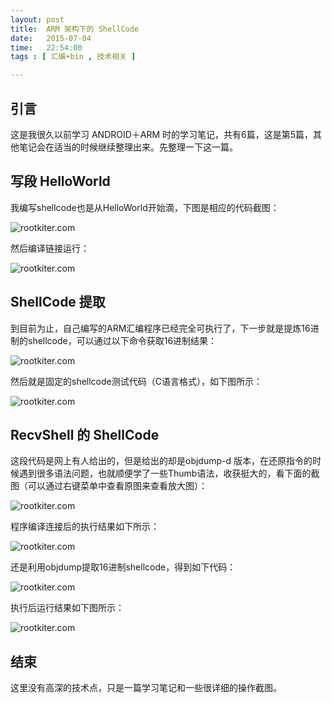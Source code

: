 ```yaml
---
layout: post
title:  ARM 架构下的 ShellCode
date:   2015-07-04
time:   22:54:00
tags : [ 汇编+bin , 技术相关 ]

---
```


## 引言
这是我很久以前学习 ANDROID＋ARM 时的学习笔记，共有6篇，这是第5篇，其他笔记会在适当的时候继续整理出来。先整理一下这一篇。

## 写段 HelloWorld

我编写shellcode也是从HelloWorld开始滴，下图是相应的代码截图：

![rootkiter.com](http://rootkiter.com/images/2015_07_04_19_25/1.png)

然后编译链接运行：


![rootkiter.com](http://rootkiter.com/images/2015_07_04_19_25/2.png)

## ShellCode 提取
到目前为止，自己编写的ARM汇编程序已经完全可执行了，下一步就是提炼16进制的shellcode，可以通过以下命令获取16进制结果：


![rootkiter.com](http://rootkiter.com/images/2015_07_04_19_25/3.png)

然后就是固定的shellcode测试代码（C语言格式），如下图所示：


![rootkiter.com](http://rootkiter.com/images/2015_07_04_19_25/4.png)

## RecvShell 的 ShellCode
这段代码是网上有人给出的，但是给出的却是objdump-d 版本，在还原指令的时候遇到很多语法问题，也就顺便学了一些Thumb语法，收获挺大的，看下面的截图（可以通过右键菜单中查看原图来查看放大图）：


![rootkiter.com](http://rootkiter.com/images/2015_07_04_19_25/5.png)

程序编译连接后的执行结果如下所示：


![rootkiter.com](http://rootkiter.com/images/2015_07_04_19_25/6.png)

还是利用objdump提取16进制shellcode，得到如下代码：


![rootkiter.com](http://rootkiter.com/images/2015_07_04_19_25/7.png)

执行后运行结果如下图所示：


![rootkiter.com](http://rootkiter.com/images/2015_07_04_19_25/8.png)

## 结束
这里没有高深的技术点，只是一篇学习笔记和一些很详细的操作截图。

